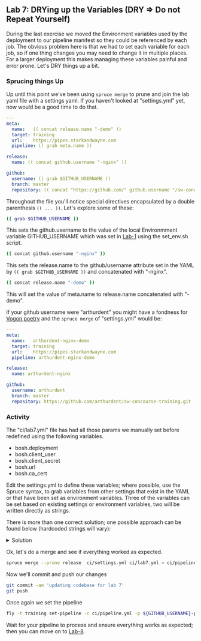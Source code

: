 ## Lab 7: DRYing up the Variables (DRY => Do not Repeat Yourself)

During the last exercise we moved the Environment variables used by the deployment to our pipeline manifest so they could be referenced by each job. The obvious problem here is that we had to set each variable for each job, so if one thing changes you may need to change it in multiple places. For a larger deployment this makes managing these variables painful and error prone. Let's DRY things up a bit.

### Sprucing things Up
Up until this point we've been using `spruce merge` to prune and join the lab yaml file with a settings yaml. If you haven't looked at "settings.yml" yet, now would be a good time to do that.

```yaml
---
meta:
  name:   (( concat release.name "-demo" ))
  target: training
  url:    https://pipes.starkandwayne.com
  pipeline: (( grab meta.name ))

release:
  name: (( concat github.username "-nginx" ))

github:
  username: (( grab $GITHUB_USERNAME ))
  branch: master
  repository: (( concat "https://github.com/" github.username "/sw-concourse-training.git" ))
```

Throughout the file you'll notice special directives encapsulated by a double parenthesis `(( ... ))`. Let's explore some of these:

```bash
(( grab $GITHUB_USERNAME ))
```

This sets the github.username to the value of the local Environmment variable GITHUB\_USERNAME which was set in [Lab-1](lab-1.md) using the set\_env.sh script.

```bash
(( concat github.username "-nginx" ))
```

This sets the release.name to the github/username attribute set in the YAML by `(( grab $GITHUB_USERNAME ))` and concatenated with "-nginx".

```bash
(( concat release.name "-demo" ))
```

This will set the value of meta.name to release.name concatenated with "-demo".

If your github username were "arthurdent" you might have a fondness for [Vogon poetry](https://h2g2.com/edited_entry/A150076) and the `spruce merge` of "settings.yml" would be:

```yaml
---
meta:
  name:   arthurdent-nginx-demo
  target: training
  url:    https://pipes.starkandwayne.com
  pipeline: arthurdent-nginx-demo

release:
  name: arthurdent-nginx

github:
  username: arthurdent
  branch: master
  repository: https://github.com/arthurdent/sw-concourse-training.git
```

### Activity

The "ci/lab7.yml" file has had all those params we manually set before redefined using the following variables.

* bosh.deployment
* bosh.client_user
* bosh.client_secret
* bosh.url
* bosh.ca_cert

Edit the settings.yml to define these variables; where possible, use the Spruce syntax, to grab variables from other settings that exist in the YAML or that have been set as environment variables. Three of the variables can be set based on existing settings or environment variables, two will be written directly as strings.

There is more than one correct solution; one possible approach can be found below (hardcoded strings will vary):

<details><summary>Solution</summary>

```yaml
bosh:
  deployment: (( grab release.name ))
  client_user: (( grab $BOSH_CLIENT ))
  client_secret: (( grab $BOSH_CLIENT_SECRET ))
  url: https://10.4.1.4:25555/
  ca_cert: |
    -----BEGIN CERTIFICATE-----
    MIIE5zCCAs+gAwIBAgIBAjANBgkqhkiG9w0BAQ0FADAcMRowGAYDVQQDExFjYS5u
    MTg3Nzg1MDU4LnNzbDAeFw0xODExMDIyMTQ5NTdaFw0yODEwMzAyMTQ5NTdaMBwx
    GjAYBgNVBAMTEWNhLm4xODc3ODUwNTguc3NsMIICIjANBgkqhkiG9w0BAQEFAAOC
    Ag8AMIICCgKCAgEAqTzo+nKWH26ItXjHpt2Val6D1RIpwRlcYn+IXR8ydJ1JP3Kp
    trEfHHhfakb7Ouv3zRF0JgVGu+5HPxo+vWvyayf6ofLyOGPNnLsA1+L8kwk8CDwr
    wntrm0NgLSuv701bR8FVUJJBMu2Fcxr1ucj4sJ/s1qWVYluUyCPJAJ8yavnB9sik
    sJ8MBGP9BpiyAYERClbeUpMR9wFg2cZ3IM57lYVLToLiIyVR37Pk4iAAscIN2fdI
    +MlfNgV1C33FIy9UmvYPeUFf9FukDEZcmVkoLw8PWOxX9jizFlm680XYb0B0K7xP
    g8hJPR/nHYqc0zKn7Cpn6iq3eeQ5No2t3iQUNf4piMGht2WkbF+1LLgokYu41bko
    /PjVMqLhy0UZqfrFghM/ucwdHyUTLN0E5U2QxtcYNA48l5xCLdIFc5mIRn/4S8Fk
    ucv0RhlUen0tFHLPi/6qzeywnMGTJD17OQqy51bmu/9rM5lEJgHRf1v1fMjQoTtO
    sNc5l9//JwY6AhlsCLetPxycvlUjkv8fR7aoGF03Az3LaVbttb8PRlQ+4qqGT3sC
    C/Sxs2IRzDq1q0rHur5AhDdqjD9IwBJwsSB2P1R7D8EXn+6TB3Y3HnzZwoD7nTc4
    izzYum206PEBhFqhumEHPzyo/QTUl4VNc5AeG5Hq8Yb0zZtUuTr27Ic0o2ECAwEA
    AaM0MDIwEgYDVR0TAQH/BAgwBgEB/wIBATAcBgNVHREEFTATghFjYS5uMTg3Nzg1
    MDU4LnNzbDANBgkqhkiG9w0BAQ0FAAOCAgEACvDcdcj+jJjXwb0Vn168XkQp6kqT
    P/DtTIBIa/p/jwJKbYx42rvk0CZslS/3CwR3Nan/ddBE+oyRmqH5l1PZcv+pv/J3
    hV/gviXX71Y8LrwT2nMzBjs44ps89ZsZoSEpVKgi+l662LxEt3LvjSjsv3TlE9Ar
    mKpfkXZ6fLz+1BXdnvPcxfuam16E7bwel4pG5TnVkirbz1nw9G5Peq7S5SVYsqZd
    UebdH6mXguA30dkj9tlF1TBz7RqsPCWN8160VCKynzIRPD13YtxBtwAP+IZYxEip
    FyVZG0BOY5ATOAhjjiBNSte28fRY4koFjx5Xfiw9Gdvyz10wXalSnx4fvjHUgryO
    6p0J+t8zUAq4qJmosDl40vy+r1qWv9JC7a45riXdD18E9XAqxJriOwUNBh41XCln
    ntOBVWga1fejq+WdJP+E1+77C0bRQZqRnqG/OoqDn3FL7PV5i/yG2OwSMhuScf16
    ZAZjG2DoYFlpcy2h3VZ/MPnLTUsnDQVYWEbVRYRNtTe0Y2QrULlSyxatI4V5h20R
    SSn1tQiwixxfQyTz4psO8r9uxxgPnGFVY1gWAqWDP3TwIAslqTx5NS7Y5xEKVcm3
    YvlVPTIm4YPba9BqNY1kf0W//QhxSOmnqUs0xDEotgMs887/YRyoJPKYZT3lTHte
    q0Di9/oGTshOV94=
    -----END CERTIFICATE-----
```

</details>

Ok, let's do a merge and see if everything worked as expected.

```bash
spruce merge --prune release  ci/settings.yml ci/lab7.yml > ci/pipeline.yml
```

Now we'll commit and push our changes

```bash
git commit -am 'updating codebase for lab 7'
git push
```

Once again we set the pipeline 
```bash
fly -t training set-pipeline -c ci/pipeline.yml -p ${GITHUB_USERNAME}-pipeline
```

Wait for your pipeline to process and ensure everything works as expected; then you can move on to [Lab-8](lab-8.md).
